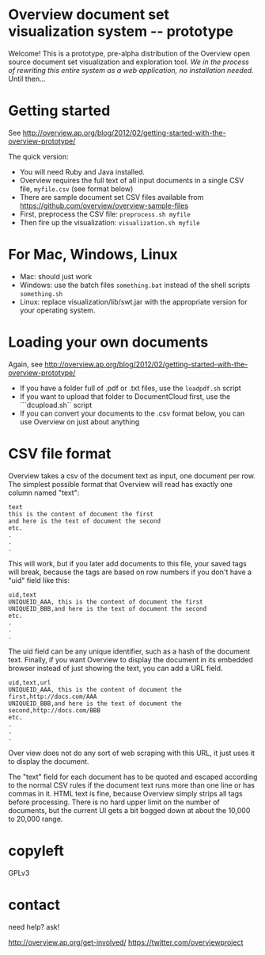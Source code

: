 # Overview document set visualization system -- prototype 

Welcome! This is a prototype, pre-alpha distribution of the Overview open source document set visualization and exploration tool. *We in the process of rewriting this entire system as a web application, no installation needed.* Until then...

# Getting started
See http://overview.ap.org/blog/2012/02/getting-started-with-the-overview-prototype/

The quick version:

* You will need Ruby and Java installed.
* Overview requires the full text of all input documents in a single CSV file, ```myfile.csv``` (see format below)
* There are sample document set CSV files available from https://github.com/overview/overview-sample-files
* First, preprocess the CSV file: ```preprocess.sh myfile```
* Then fire up the visualization: ```visualization.sh myfile```

# For Mac, Windows, Linux
* Mac: should just work
* Windows: use the batch files ```something.bat``` instead of the shell scripts ```something.sh```
* Linux: replace visualization/lib/swt.jar with the appropriate version for your operating system.

# Loading your own documents
Again, see http://overview.ap.org/blog/2012/02/getting-started-with-the-overview-prototype/

* If you have a folder full of .pdf or .txt files, use the ```loadpdf.sh``` script
* If you want to upload that folder to DocumentCloud first, use the ```dcupload.sh`` script
* If you can convert your documents to the .csv format below, you can use Overview on just about anything

# CSV file format
Overview takes a csv of the document text as input, one document per row. The simplest possible format that Overview will read has exactly one column named "text":

    text
    this is the content of document the first
    and here is the text of document the second
    etc.
    .
    .
    . 
This will work, but if you later add documents to this file, your saved tags will break, because the tags are based on row numbers if you don't have a "uid" field like this:

    uid,text
    UNIQUEID_AAA, this is the content of document the first
    UNIQUEID_BBB,and here is the text of document the second
    etc.
    .
    .
    .

The uid field can be any unique identifier, such as a hash of the document text. Finally, if you want Overview to display the document in its embedded browser instead of just showing the text, you can add a URL field.

    uid,text,url
    UNIQUEID_AAA, this is the content of document the first,http://docs.com/AAA
    UNIQUEID_BBB,and here is the text of document the second,http://docs.com/BBB
    etc.
    .
    .
    .
Over view does not do any sort of web scraping with this URL, it just uses it to display the document.

The "text" field for each document has to be quoted and escaped according to the normal CSV rules if the document text runs more than one line or has commas in it. HTML text is fine, because Overview simply strips all tags before processing. There is no hard upper limit on the number of documents, but the current UI gets a bit bogged down at about the 10,000 to 20,000 range.

# copyleft

GPLv3

# contact

need help? ask!

http://overview.ap.org/get-involved/
https://twitter.com/overviewproject


